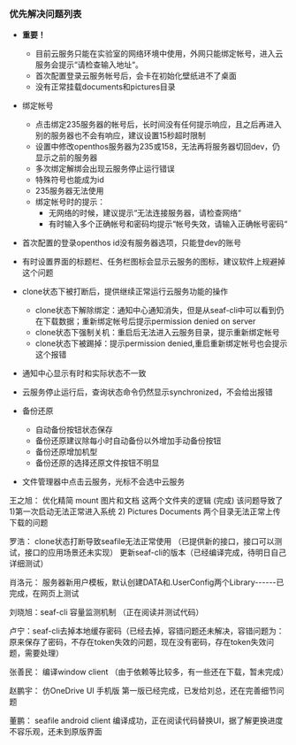 ### 优先解决问题列表
- **重要！**
   - 目前云服务只能在实验室的网络环境中使用，外网只能绑定帐号，进入云服务会提示“请检查输入地址“。
   - 首次配置登录云服务帐号后，会卡在初始化壁纸进不了桌面
   - 没有正常挂载documents和pictures目录
- 绑定帐号
   - 点击绑定235服务器的帐号后，长时间没有任何提示响应，且之后再进入别的服务器也不会有响应，建议设置15秒超时限制
   - 设置中修改openthos服务器为235或158，无法再将服务器切回dev，仍显示之前的服务器
   - 多次绑定解绑会出现云服务停止运行错误
   - 特殊符号也能成为id
   - 235服务器无法使用
   - 绑定帐号时的提示：
      - 无网络的时候，建议提示“无法连接服务器，请检查网络“
      - 有时输入多个正确帐号和密码均提示“帐号失效，请输入正确帐号密码“
- 首次配置的登录openthos id没有服务器选项，只能登dev的账号
- 有时设置界面的标题栏、任务栏图标会显示云服务的图标，建议软件上规避掉这个问题
- clone状态下被打断后，提供继续正常运行云服务功能的操作
   - clone状态下解除绑定：通知中心通知消失，但是从seaf-cli中可以看到仍在下载数据；重新绑定帐号后提示permission denied on server
   - clone状态下强制关机：重启后无法进入云服务目录，提示重新绑定帐号
   - clone状态下被踢掉：提示permission denied,重启重新绑定帐号也会提示这个报错
- 通知中心显示有时和实际状态不一致
- 云服务停止运行后，查询状态命令仍然显示synchronized，不会给出报错

- 备份还原
   - 自动备份按钮状态保存
   - 备份还原建议除每小时自动备份以外增加手动备份按钮
   - 备份还原增加机型
   - 备份还原的选择还原文件按钮不明显
- 文件管理器中点击云服务，光标不会选中云服务


王之旭： 优化精简 mount 图片和文档 这两个文件夹的逻辑 (完成)
该问题导致了 1)第一次启动无法正常进入系统 2) Pictures Documents 两个目录无法正常上传下载的问题

罗浩： clone状态打断导致seafile无法正常使用 （已提供新的接口，接口可以测试，接口的应用场景还未实现）
更新seaf-cli的版本（已经编译完成，待明日自己详细测试）

肖洛元： 服务器新用户模板，默认创建DATA和.UserConfig两个Library------已完成，在网页上测试

刘晓旭：seaf-cli 容量监测机制 （正在阅读并测试代码）

卢宁：seaf-cli去掉本地缓存密码（已经去掉，容错问题还未解决，容错问题为：原来保存了密码，不存在token失效的问题，现在没有密码，存在token失效问题，需要处理）

张善民： 编译window client （由于依赖等比较多，有一些还在下载，暂未完成）

赵鹏宇： 仿OneDrive UI 手机版 第一版已经完成，已发给刘总，还在完善细节问题

董鹏： seafile android client 编译成功，正在阅读代码替换UI，据了解更换进度不容乐观，还未到原版界面
